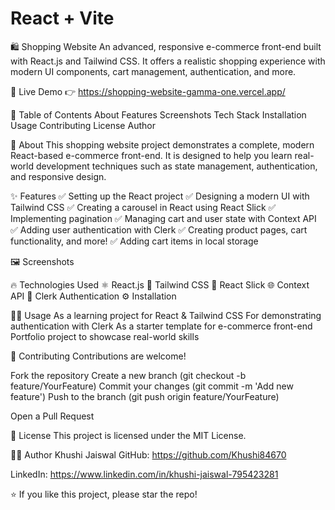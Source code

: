# React + Vite
🛍️ Shopping Website
An advanced, responsive e-commerce front-end built with React.js and Tailwind CSS. It offers a realistic shopping experience with modern UI components, cart management, authentication, and more.


🚀 Live Demo
👉 https://shopping-website-gamma-one.vercel.app/

📌 Table of Contents
About
Features
Screenshots
Tech Stack
Installation
Usage
Contributing
License
Author

📖 About
This shopping website project demonstrates a complete, modern React-based e-commerce front-end. It is designed to help you learn real-world development techniques such as state management, authentication, and responsive design.

✨ Features
✅ Setting up the React project
✅ Designing a modern UI with Tailwind CSS
✅ Creating a carousel in React using React Slick
✅ Implementing pagination
✅ Managing cart and user state with Context API
✅ Adding user authentication with Clerk
✅ Creating product pages, cart functionality, and more!
✅ Adding cart items in local storage

🖼️ Screenshots




🔥 Technologies Used
⚛️ React.js
💨 Tailwind CSS
🎠 React Slick
🌐 Context API
🔐 Clerk Authentication
⚙️ Installation

🏃‍♀️ Usage
As a learning project for React & Tailwind CSS
For demonstrating authentication with Clerk
As a starter template for e-commerce front-end
Portfolio project to showcase real-world skills

🤝 Contributing
Contributions are welcome!

Fork the repository
Create a new branch (git checkout -b feature/YourFeature)
Commit your changes (git commit -m 'Add new feature')
Push to the branch (git push origin feature/YourFeature)

Open a Pull Request

📜 License
This project is licensed under the MIT License.

👩‍💻 Author
Khushi Jaiswal
GitHub: https://github.com/Khushi84670

LinkedIn: https://www.linkedin.com/in/khushi-jaiswal-795423281

⭐ If you like this project, please star the repo!







